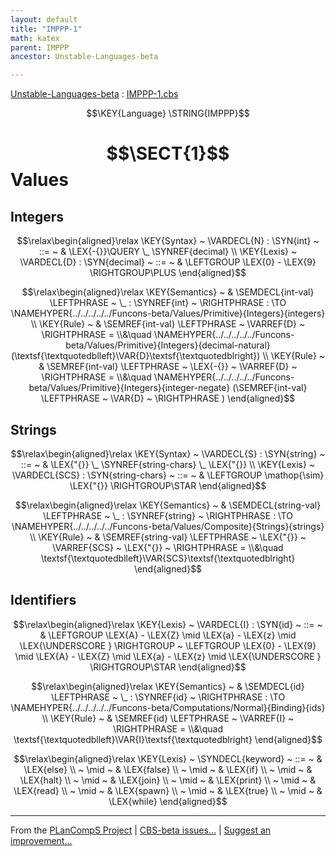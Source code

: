 ```yaml
---
layout: default
title: "IMPPP-1"
math: katex
parent: IMPPP
ancestor: Unstable-Languages-beta

---
```


[Unstable-Languages-beta] : [IMPPP-1.cbs]

$$\KEY{Language} \STRING{IMPPP}$$

# $$\SECT{1}$$ Values
           


## Integers
               


$$\relax\begin{aligned}\relax
  \KEY{Syntax} ~ 
    \VARDECL{N} : \SYN{int}
      ~ ::= ~ & \LEX{-{}}\QUERY \_ \SYNREF{decimal}
\\
  \KEY{Lexis} ~ 
    \VARDECL{D} : \SYN{decimal}
      ~ ::= ~ & \LEFTGROUP \LEX{0} - \LEX{9} \RIGHTGROUP\PLUS
\end{aligned}$$

$$\relax\begin{aligned}\relax
  \KEY{Semantics} ~ 
  & \SEMDECL{int-val} \LEFTPHRASE ~ \_ : \SYNREF{int} ~ \RIGHTPHRASE  :  \TO \NAMEHYPER{../../../../../Funcons-beta/Values/Primitive}{Integers}{integers} 
\\
  \KEY{Rule} ~ 
    & \SEMREF{int-val} \LEFTPHRASE ~ \VARREF{D} ~ \RIGHTPHRASE  = \\&\quad
      \NAMEHYPER{../../../../../Funcons-beta/Values/Primitive}{Integers}{decimal-natural}
        (\textsf{\textquotedblleft}\VAR{D}\textsf{\textquotedblright})
\\
  \KEY{Rule} ~ 
    & \SEMREF{int-val} \LEFTPHRASE ~ \LEX{-{}} ~ \VARREF{D} ~ \RIGHTPHRASE  = \\&\quad
      \NAMEHYPER{../../../../../Funcons-beta/Values/Primitive}{Integers}{integer-negate}
        (\SEMREF{int-val} \LEFTPHRASE ~ \VAR{D} ~ \RIGHTPHRASE )
\end{aligned}$$

## Strings
               


$$\relax\begin{aligned}\relax
  \KEY{Syntax} ~ 
    \VARDECL{S} : \SYN{string}
      ~ ::= ~ & \LEX{"{}} \_ \SYNREF{string-chars} \_ \LEX{"{}}
\\
  \KEY{Lexis} ~ 
    \VARDECL{SCS} : \SYN{string-chars}
      ~ ::= ~ & \LEFTGROUP \mathop{\sim} \LEX{"{}} \RIGHTGROUP\STAR
\end{aligned}$$

$$\relax\begin{aligned}\relax
  \KEY{Semantics} ~ 
  & \SEMDECL{string-val} \LEFTPHRASE ~ \_ : \SYNREF{string} ~ \RIGHTPHRASE  :  \TO \NAMEHYPER{../../../../../Funcons-beta/Values/Composite}{Strings}{strings} 
\\
  \KEY{Rule} ~ 
    & \SEMREF{string-val} \LEFTPHRASE ~ \LEX{"{}} ~ \VARREF{SCS} ~ \LEX{"{}} ~ \RIGHTPHRASE  = \\&\quad
      \textsf{\textquotedblleft}\VAR{SCS}\textsf{\textquotedblright}
\end{aligned}$$

## Identifiers
               


$$\relax\begin{aligned}\relax
  \KEY{Lexis} ~ 
    \VARDECL{I} : \SYN{id}
      ~ ::= ~ & \LEFTGROUP \LEX{A} - \LEX{Z} \mid \LEX{a} - \LEX{z} \mid \LEX{\UNDERSCORE } \RIGHTGROUP ~ \LEFTGROUP \LEX{0} - \LEX{9} \mid \LEX{A} - \LEX{Z} \mid \LEX{a} - \LEX{z} \mid \LEX{\UNDERSCORE } \RIGHTGROUP\STAR
\end{aligned}$$

$$\relax\begin{aligned}\relax
  \KEY{Semantics} ~ 
  & \SEMDECL{id} \LEFTPHRASE ~ \_ : \SYNREF{id} ~ \RIGHTPHRASE  :  \TO \NAMEHYPER{../../../../../Funcons-beta/Computations/Normal}{Binding}{ids} 
\\
  \KEY{Rule} ~ 
    & \SEMREF{id} \LEFTPHRASE ~ \VARREF{I} ~ \RIGHTPHRASE  = \\&\quad
      \textsf{\textquotedblleft}\VAR{I}\textsf{\textquotedblright}
\end{aligned}$$

$$\relax\begin{aligned}\relax
  \KEY{Lexis} ~ 
     \SYNDECL{keyword}
      ~ ::= ~ &
      \LEX{else} \\
      ~ \mid ~ &  \LEX{false} \\
      ~ \mid ~ &  \LEX{if} \\
      ~ \mid ~ &  \LEX{halt} \\
      ~ \mid ~ &  \LEX{join} \\
      ~ \mid ~ &  \LEX{print} \\
      ~ \mid ~ &  \LEX{read} \\
      ~ \mid ~ &  \LEX{spawn} \\
      ~ \mid ~ &  \LEX{true} \\
      ~ \mid ~ &  \LEX{while}
\end{aligned}$$



[Funcons-beta]: /CBS-beta/math/Funcons-beta
  "FUNCONS-BETA"
[Unstable-Funcons-beta]: /CBS-beta/math/Unstable-Funcons-beta
  "UNSTABLE-FUNCONS-BETA"
[Languages-beta]: /CBS-beta/math/Languages-beta
  "LANGUAGES-BETA"
[Unstable-Languages-beta]: /CBS-beta/math/Unstable-Languages-beta
  "UNSTABLE-LANGUAGES-BETA"
[CBS-beta]: /CBS-beta 
  "CBS-BETA"


____

From the [PLanCompS Project] | [CBS-beta issues...] | [Suggest an improvement...]

[IMPPP-1.cbs]: /CBS-beta/Unstable-Languages-beta/IMP-Plus-Plus/IMPPP-cbs/IMPPP/IMPPP-1/IMPPP-1.cbs
  "CBS SOURCE FILE"
[PLanCompS Project]: https://plancomps.github.io
  "PROGRAMMING LANGUAGE COMPONENTS AND SPECIFICATIONS PROJECT HOME PAGE"
[CBS-beta issues...]: https://github.com/plancomps/CBS-beta/issues
  "CBS-BETA ISSUE REPORTS ON GITHUB"
[Suggest an improvement...]: mailto:plancomps@gmail.com?Subject=CBS-beta%20-%20comment&Body=Re%3A%20CBS-beta%20specification%20at%20IMPPP/IMPPP-1/IMPPP-1.cbs%0A%0AComment/Query/Issue/Suggestion%3A%0A%0A%0ASignature%3A%0A 
  "GENERATE AN EMAIL TEMPLATE"
